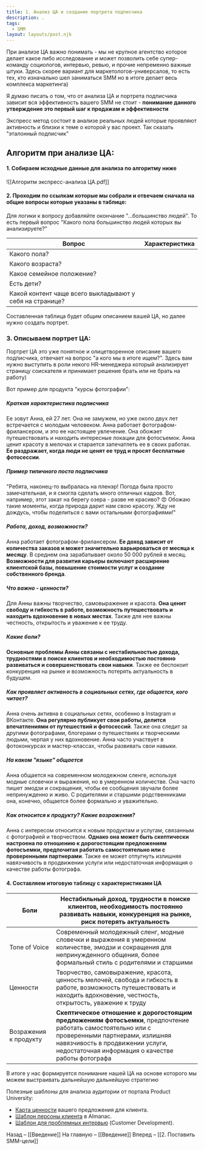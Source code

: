 ```yaml
---
title: 1. Анализ ЦА и создание портрета подписчика
description: .
tags:
  - SMM
layout: layouts/post.njk
---
```

При анализе ЦА важно понимать - мы не крупное агентство которое делает какое либо исследование и может позволить себе супер-команду социологов, интервью, ревью, и прочие непременно важные штуки. Здесь скорее вариант для маркетологов-универсалов, то есть тех, кто изначально шел заниматься SMM но в итоге делает весь комплекса маркетинга)

Я думаю писать о том, что от анализа ЦА и портрета подписчика зависит вся эффективность вашего SMM не стоит - **понимание данного утверждение это первый шаг к продажам и эффективности**

Экспресс метод состоит в анализе реальных людей которые проявляют активность и близки к теме о которой у вас проект. Так сказать "эталонный подписчик"

## Алгоритм при анализе ЦА:

#### 1. Собираем исходные данные для анализа по алгоритму ниже

![[Алгоритм экспресс-анализа ЦА.pdf]]


#### 2. Проходим по ссылкам которые мы собрали и отвечаем сначала на общие вопросы которые указаны в таблице:

Для логики к вопросу добавляйте окончание "...большинство людей". То есть первый вопрос "Какого пола большинство людей которых вы анализируете?"

| Вопрос                                                   | Характеристика |
| -------------------------------------------------------- | -------------- |
| Какого пола?                                             |                |
| Какого возраста?                                         |                |
| Какое семейное положение?                                |                |
| Есть дети?                                               |                |
| Какой контент чаще всего выкладывают у себя на странице? |                |
Составленная таблица будет общим описанием вашей ЦА, но далее нужно создать портрет.

### 3. Описываем портрет ЦА:

Портрет ЦА это уже понятное и олицетворенное описание вашего подписчика, отвечает на вопрос "а кого мы в итоге ищем?". Здесь вам нужно выступить в роли некого HR-менеджера который анализирует страницу соискателя и принимает решение брать или не брать на работу)

Вот пример для продукта "курсы фотографии":
##### Краткая характеристика подписчика

Ее зовут Анна, ей 27 лет. Она не замужем, но уже около двух лет встречается с молодым человеком. Анна работает фотографом-фрилансером, и это ее настоящее увлечение. Она обожает путешествовать и находить интересные локации для фотосъемок. Анна ценит красоту в мелочах и старается запечатлеть ее в своих работах. **Ее раздражает, когда люди не ценят ее труд и просят бесплатные фотосессии**.
##### Пример типичного поста подписчика

"Ребята, наконец-то выбралась на пленэр! Погода была просто замечательная, и я смогла сделать много отличных кадров. Вот, например, этот закат на берегу озера - разве не красиво? 😍 Обожаю такие моменты, когда природа дарит нам свою красоту. Жду не дождусь, чтобы поделиться с вами остальными фотографиями!"
##### Работа, доход, возможности?

Анна работает фотографом-фрилансером. **Ее доход зависит от количества заказов и может значительно варьироваться от месяца к месяцу**. В среднем она зарабатывает около 50 000 рублей в месяц. **Возможности для развития карьеры включают расширение клиентской базы, повышение стоимости услуг и создание собственного бренда**.
##### Что важно - ценности?

Для Анны важны творчество, самовыражение и красота. **Она ценит свободу и гибкость в работе, возможность путешествовать и находить вдохновение в новых местах**. Также для нее важны честность, открытость и уважение к ее труду.
##### Какие боли?

**Основные проблемы Анны связаны с нестабильностью дохода, трудностями в поиске клиентов и необходимостью постоянно развиваться и совершенствовать свои навыки**. Также ее беспокоит конкуренция на рынке и возможность потерять актуальность в будущем.
##### Как проявляет активность в социальных сетях, где общается, кого читает?

Анна очень активна в социальных сетях, особенно в Instagram и ВКонтакте. **Она регулярно публикует свои работы, делится впечатлениями от путешествий и фотосессий**. Также она следит за другими фотографами, блогерами о путешествиях и творческими людьми, черпая у них вдохновение. Анна часто участвует в фотоконкурсах и мастер-классах, чтобы развивать свои навыки.
##### На каком "языке" общается

Анна общается на современном молодежном сленге, используя модные словечки и выражения, но в умеренном количестве. Она часто пишет эмодзи и сокращения, чтобы ее сообщения звучали более непринужденно и живо. С родителями и старшими родственниками она, конечно, общается более формально и уважительно.
##### Как относится к продукту? Какие возражения?

Анна с интересом относится к новым продуктам и услугам, связанным с фотографией и творчеством. **Однако она может быть скептически настроена по отношению к дорогостоящим предложениям фотосъемки, предпочитая работать самостоятельно или с проверенными партнерами**. Также ее может отпугнуть излишняя навязчивость в продвижении услуги или недостаточная информация о качестве работы фотографа.

#### 4. Составляем итоговую таблицу с характеристиками ЦА
| Боли                  | Нестабильный доход, трудности в поиске клиентов, необходимость постоянно развивать навыки, конкуренция на рынке, риск потерять актуальность                                                                                              |
| --------------------- | ---------------------------------------------------------------------------------------------------------------------------------------------------------------------------------------------------------------------------------------- |
| Tone of Voice         | Современный молодежный сленг, модные словечки и выражения в умеренном количестве, эмодзи и сокращения для непринужденного общения, более формальный стиль с родителями и старшими                                                        |
| Ценности              | Творчество, самовыражение, красота, ценность мелочей, свобода и гибкость в работе, возможность путешествовать и находить вдохновение, честность, открытость, уважение к труду                                                            |
| Возражения к продукту | **Скептическое отношение к дорогостоящим предложениям фотосъемки**, предпочтение работать самостоятельно или с проверенными партнерами, излишняя навязчивость в продвижении услуги, недостаточная информация о качестве работы фотографа |

В итоге у нас формируется понимание нашей ЦА на основе которого мы можем выстраивать дальнейшую дальнейшую стратегию

Полезные шаблоны для анализа аудитории от портала Product University:
- [Карта ценности](https://miro.com/app/board/o9J_lAE3h-U=/?roistat_visit=315180) вашего предложения для клиента.
- [Шаблон персоны клиента](https://almanac.io/docs/template-customer-persona-from-growth-marketing-pro-3be12728062fab9daa003fc3453dcb8e?roistat_visit=315180) в Almanac.
- [Шаблон для проблемных интервью](https://docs.google.com/spreadsheets/d/1Kko6ejvNL62kq4jdfknw4Vea_l_jtCr4eecI_rRjvkc/edit?usp=sharing&roistat_visit=315180) (Customer Development).


Назад – [[Введение]]
На главную – [[Введение]]
Вперед – [[2. Поставить SMM-цели]]
